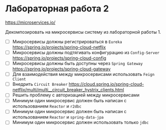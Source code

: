 # Лабораторная работа 2

https://microservices.io/

Декомпозировать на микросервисы систему из лабораторной работы 1.

- [ ] Микросервисы должны  регистрироваться в `Eureka` https://spring.io/projects/spring-cloud-netflix
- [ ] Микросервисы должны подтягивать конфигурацию из `Config-Server` https://spring.io/projects/spring-cloud-config
- [ ] Микросервисы должны быть доступны через `Spring Gateway`  https://spring.io/projects/spring-cloud-gateway
- [ ] Для взаимодействия между микросервисами использовать `Feign Client`
- [ ] Внедрить `Circuit Breaker` https://cloud.spring.io/spring-cloud-netflix/multi/multi__circuit_breaker_hystrix_clients.html
- [ ] Решить проблему с авторизацией между микросервисами
- [ ] Минимум один микросервис должен быть написан с использованием `Reactor` и `r2dbc`
- [ ] Минимум один микросервис должен быть написан с использованием `Reactor` и `spring-data-jpa`
- [ ] Минимум один микросервис должен использовать только `jdbc`
